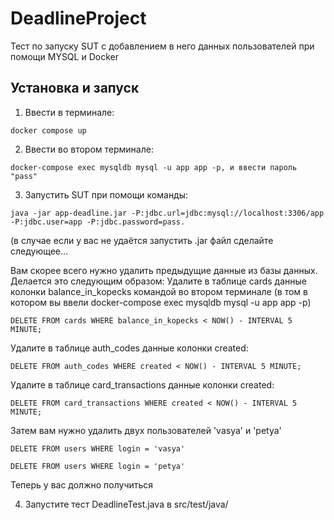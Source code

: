 # DeadlineProject

Тест по запуску SUT с добавлением в него данных пользователей при помощи MYSQL и Docker

## Установка и запуск

1. Ввести в терминале: 
```
docker compose up
```
2. Ввести во втором терминале:
```
docker-compose exec mysqldb mysql -u app app -p, и ввести пароль "pass"
```
3. Запустить SUT при помощи команды: 
```
java -jar app-deadline.jar -P:jdbc.url=jdbc:mysql://localhost:3306/app -P:jdbc.user=app -P:jdbc.password=pass.
```
(в случае если у вас не удаётся запустить .jar файл сделайте следующее...

Вам скорее всего нужно удалить предыдущие данные из базы данных. Делается это следующим образом:
Удалите в таблице cards данные колонки balance_in_kopecks командой во втором терминале (в том в котором вы ввели docker-compose exec mysqldb mysql -u app app -p)
```
DELETE FROM cards WHERE balance_in_kopecks < NOW() - INTERVAL 5 MINUTE;
```
Удалите в таблице auth_codes данные колонки created:
```
DELETE FROM auth_codes WHERE created < NOW() - INTERVAL 5 MINUTE;
```
Удалите в таблице card_transactions данные колонки created:
```
DELETE FROM card_transactions WHERE created < NOW() - INTERVAL 5 MINUTE;
```
Затем вам нужно удалить двух пользователей 'vasya' и 'petya'
```
DELETE FROM users WHERE login = 'vasya'
```
```
DELETE FROM users WHERE login = 'petya'
```
Теперь у вас должно получиться

4. Запустите тест DeadlineTest.java в src/test/java/
